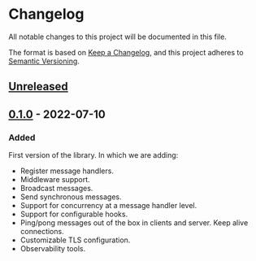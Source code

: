 # Changelog

All notable changes to this project will be documented in this file.

The format is based on [Keep a Changelog](https://keepachangelog.com/en/1.0.0/),
and this project adheres to [Semantic Versioning](https://semver.org/spec/v2.0.0.html).

## [Unreleased]

## [0.1.0] - 2022-07-10

### Added

First version of the library. In which we are adding:

* Register message handlers.
* Middleware support.
* Broadcast messages.
* Send synchronous messages.
* Support for concurrency at a message handler level.
* Support for configurable hooks.
* Ping/pong messages out of the box in clients and server. Keep alive
  connections.
* Customizable TLS configuration.
* Observability tools.

[Unreleased]: https://github.com/eloylp/goomerang/compare/v0.1.0...HEAD
[0.1.0]: https://github.com/eloylp/goomerang/compare/v0.1.0...HEAD
